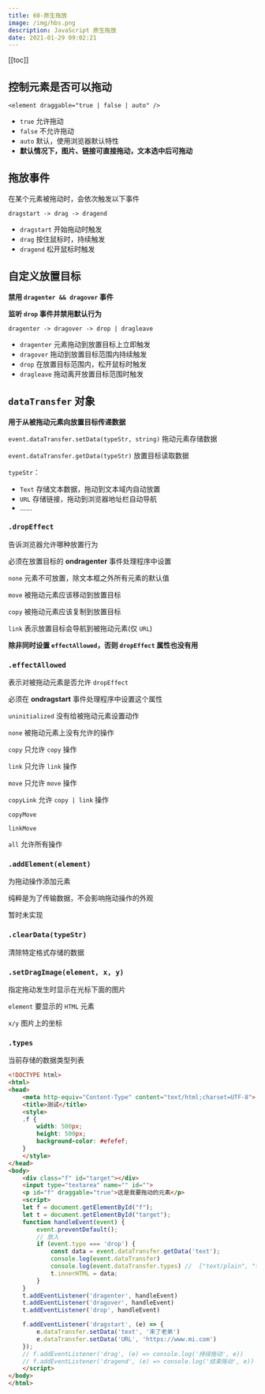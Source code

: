 ```yaml
---
title: 60-原生拖放
image: /img/hbs.png
description: JavaScript 原生拖放
date: 2021-01-29 09:02:21
---
```


[[toc]]

<Step
  title="历史回顾"
  :data="[
    `IE4 最先加入拖放功能，只支持拖动图片和文本唯一有效的放置目标是文本框`,
    `IE5 扩展了拖放能力，添加了新的事件，让网页中几乎一切都可以成为放置目标`,
    `IE5.5 几乎一切都可以拖动`,
    `HTML5 在 IE 的拖放实现基础上标准化了拖放功能`
  ]"
/>

## 控制元素是否可以拖动

`<element draggable="true | false | auto" />`
- `true` 允许拖动
- `false` 不允许拖动
- `auto` 默认，使用浏览器默认特性
- **默认情况下，图片、链接可直接拖动，文本选中后可拖动**

## 拖放事件

在某个元素被拖动时，会依次触发以下事件

`dragstart -> drag -> dragend`
- `dragstart` 开始拖动时触发
- `drag` 按住鼠标时，持续触发
- `dragend` 松开鼠标时触发

## 自定义放置目标

**禁用 `dragenter && dragover` 事件**

**监听 `drop` 事件并禁用默认行为**

`dragenter -> dragover -> drop | dragleave`
- `dragenter` 元素拖动到放置目标上立即触发
- `dragover` 拖动到放置目标范围内持续触发
- `drop` 在放置目标范围内，松开鼠标时触发
- `dragleave` 拖动离开放置目标范围时触发

## `dataTransfer` 对象

**用于从被拖动元素向放置目标传递数据**

`event.dataTransfer.setData(typeStr, string)` 拖动元素存储数据

`event.dataTransfer.getData(typeStr)` 放置目标读取数据

`typeStr`：
  - `Text` 存储文本数据，拖动到文本域内自动放置
  - `URL` 存储链接，拖动到浏览器地址栏自动导航
  - ......

### `.dropEffect`

告诉浏览器允许哪种放置行为

必须在放置目标的 **ondragenter** 事件处理程序中设置

`none` 元素不可放置，除文本框之外所有元素的默认值

`move` 被拖动元素应该移动到放置目标

`copy` 被拖动元素应该复制到放置目标

`link` 表示放置目标会导航到被拖动元素(仅 `URL`)

**除非同时设置 `effectAllowed`，否则 `dropEffect` 属性也没有用**

### `.effectAllowed`

表示对被拖动元素是否允许 `dropEffect`

必须在 **ondragstart** 事件处理程序中设置这个属性

`uninitialized` 没有给被拖动元素设置动作

`none` 被拖动元素上没有允许的操作

`copy` 只允许 `copy` 操作

`link` 只允许 `link` 操作

`move` 只允许 `move` 操作

`copyLink` 允许 `copy | link` 操作

`copyMove`

`linkMove`

`all` 允许所有操作

### `.addElement(element)`

为拖动操作添加元素

纯粹是为了传输数据，不会影响拖动操作的外观

暂时未实现

### `.clearData(typeStr)`

清除特定格式存储的数据

### `.setDragImage(element, x, y)`

指定拖动发生时显示在光标下面的图片

`element` 要显示的 `HTML` 元素

`x/y` 图片上的坐标

### `.types`

当前存储的数据类型列表

```html
<!DOCTYPE html>
<html>
<head>
	<meta http-equiv="Content-Type" content="text/html;charset=UTF-8">
	<title>测试</title>
	<style>
	.f {
		width: 500px;
		height: 500px;
		background-color: #efefef;
	}
	</style>
</head>
<body>
	<div class="f" id="target"></div>
	<input type="textarea" name="" id="">
	<p id="f" draggable="true">这是我要拖动的元素</p>
	<script>
	let f = document.getElementById("f");
	let t = document.getElementById("target");
	function handleEvent(event) {
		event.preventDefault();
		// 放入
		if (event.type === 'drop') {
			const data = event.dataTransfer.getData('text');
			console.log(event.dataTransfer)
			console.log(event.dataTransfer.types) //  ["text/plain", "text/uri-list"]
			t.innerHTML = data;
		}
	}
	t.addEventListener('dragenter', handleEvent)
	t.addEventListener('dragover', handleEvent)
	t.addEventListener('drop', handleEvent)

	f.addEventListener('dragstart', (e) => {
		e.dataTransfer.setData('text', '来了老弟')
		e.dataTransfer.setData('URL', 'https://www.mi.com')
	});
	// f.addEventListener('drag', (e) => console.log('持续拖动', e))
	// f.addEventListener('dragend', (e) => console.log('结束拖动', e))
	</script>
</body>
</html>
```